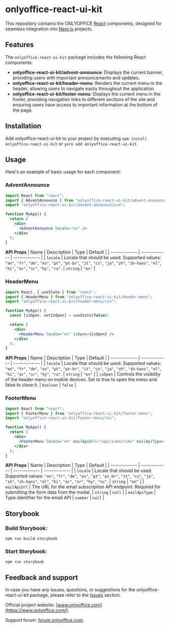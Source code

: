 # onlyoffice-react-ui-kit

This repository contains the ONLYOFFICE [React](https://react.dev/) components, designed for seamless integration into [Next.js](https://nextjs.org/) projects.

## Features

The `onlyoffice-react-ui-kit` package includes the following React components:
- **onlyoffice-react-ui-kit/advent-announce**: Displays the current banner, providing users with important announcements and updates.
- **onlyoffice-react-ui-kit/header-menu**: Renders the current menu in the header, allowing users to navigate easily throughout the application.
- **onlyoffice-react-ui-kit/footer-menu**: Displays the current menu in the footer, providing navigation links to different sections of the site and ensuring users have access to important information at the bottom of the page.

## Installation

Add onlyoffice-react-ui-kit to your project by executing `npm install onlyoffice-react-ui-kit` or `yarn add onlyoffice-react-ui-kit`.

## Usage

Here's an example of basic usage for each component:

### AdventAnnounce
```jsx
import React from "react";
import { AdventAnnounce } from "onlyoffice-react-ui-kit/advent-announce";
import "onlyoffice-react-ui-kit/advent-announce/css";

function MyApp() {
  return (
    <div>
      <AdventAnnounce locale="en" />
    </div>
  );
}
```

**API**
**Props**
| Name | Description | Type | Default |
| ------------- | ------------- | ------------- |
| `locale` | Locale that should be used. Supported values: `"en"`, `"fr"`, `"de"`, `"es"`, `"pt"`, `"pt-br"`, `"it"`, `"cs"`, `"ja"`, `"zh"`, `"zh-hans"`, `"el"`, `"hi"`, `"ar"`, `"sr"`, `"hy"`, `"ru"`. | `string` | `"en"` |

### HeaderMenu
```jsx
import React, { useState } from "react";
import { HeaderMenu } from "onlyoffice-react-ui-kit/header-menu";
import "onlyoffice-react-ui-kit/header-menu/css";

function MyApp() {
  const [isOpen, setIsOpen] = useState(false);

  return (
    <div>
      <HeaderMenu locale="en" isOpen={isOpen} />
    </div>
  );
}
```

**API**
**Props**
| Name | Description | Type | Default |
| ------------- | ------------- | ------------- |
| `locale` | Locale that should be used. Supported values: `"en"`, `"fr"`, `"de"`, `"es"`, `"pt"`, `"pt-br"`, `"it"`, `"cs"`, `"ja"`, `"zh"`, `"zh-hans"`, `"el"`, `"hi"`, `"ar"`, `"sr"`, `"hy"`, `"ru"`. | `string` | `"en"` |
| `isOpen` | Controls the visibility of the header menu on mobile devices. Set to true to open the menu and false to close it. | `boolean` | `false` |

### FooterMenu
```jsx
import React from "react";
import { FooterMenu } from "onlyoffice-react-ui-kit/footer-menu";
import "onlyoffice-react-ui-kit/footer-menu/css";

function MyApp() {
  return (
    <div>
      <FooterMenu locale="en" mailApiUrl="/api/subscribe" mailApiType={0} />
    </div>
  );
}
```

**API**
**Props**
| Name | Description | Type | Default |
| ------------- | ------------- | ------------- | ------------- |
| `locale` | Locale that should be used. Supported values: `"en"`, `"fr"`, `"de"`, `"es"`, `"pt"`, `"pt-br"`, `"it"`, `"cs"`, `"ja"`, `"zh"`, `"zh-hans"`, `"el"`, `"hi"`, `"ar"`, `"sr"`, `"hy"`, `"ru"`. | `string` | `"en"` |
| `mailApiUrl` | The URL for the email subscription API endpoint. Required for submitting the form data from the modal. | `string` | `null` |
| `mailApiType` | Type identifier for the email API | `number` | `null` |

## Storybook

### Build Storybook:
```
npm run build-storybook
```
### Start Storybook:
```
npm run storybook
```

## Feedback and support

In case you have any issues, questions, or suggestions for the onlyoffice-react-ui-kit package, please refer to the [Issues](https://github.com/ONLYOFFICE/onlyoffice-react-ui-kit/issues) section.

Official project website: [www.onlyoffice.com](https://www.onlyoffice.com/).

Support forum: [forum.onlyoffice.com](https://forum.onlyoffice.com/).